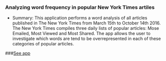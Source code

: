
### Analyzing word frequency in popular New York Times artiles

+ Summary: 
This application performs a word analysis of all articles published in The New York Times from March 15th to October 14th 2016. The New York Times compiles three daily lists of popular articles: Mose Emailed, Most Viewed and Most Shared. The app allows the user to investigate which words are tend to be overrepresented in each of these categories of popular articles.  

###[See app](http://54.187.176.193/ubuntu/NYT-project/app/)
